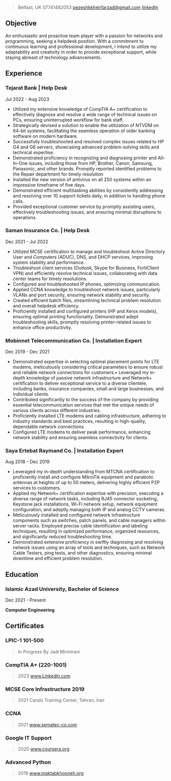 > Belfast, UK 07741482053 pezeshkkheirfarzad@gmail.com [linkedIn](https://linkedin.com/in/pk-farzad/)

## Objective
An enthusiastic and proactive team player with a passion for networks and programming, seeking a helpdesk position. With a commitment to continuous learning and professional development, I intend to utilize my adaptability and creativity in order to provide exceptional support, while staying abreast of technology advancements.

## Experience

### Tejarat Bank | Help Desk
Jul 2022 - Aug 2023
> 
- Utilized my extensive knowledge of CompTIA A+ certification to effectively diagnose and resolve a wide range of technical issues on PCs, ensuring uninterrupted workflow for bank staff.
- Strategically devised a solution to enable the utilization of NTVDM on 64-bit systems, facilitating the seamless operation of older banking software on modern hardware.
- Successfully troubleshooted and resolved complex issues related to HP G4 and G6 servers, showcasing advanced problem-solving skills and technical expertise.
- Demonstrated proficiency in recognizing and diagnosing printer and All-In-One issues, including those from HP, Brother, Canon, Samsung, Panasonic, and other brands. Promptly reported identified problems to the Repair department for timely resolution
- Installed the new version of antivirus on all 250 systems within an impressive timeframe of five days.
- Demonstrated efficient multitasking abilities by consistently addressing and resolving over 10 support tickets daily, in addition to handling phone calls.
- Provided exceptional customer service by promptly assisting users, effectively troubleshooting issues, and ensuring minimal disruptions to operations.

### Saman Insurance Co. | Help Desk
Dec 2021 - Jul 2022
> 
- Utilized MCSE certification to manage and troubleshoot Active Directory User and Computers (ADUC), DNS, and DHCP services, improving system stability and performance.
- Troubleshoot client services (Outlook, Skype for Business, FortiClient VPN) and efficiently resolve technical issues, collaborating with data center teams for timely resolutions.
- Configured and troubleshooted IP phones, optimizing communication.
- Applied CCNA knowledge to troubleshoot network issues, particularly VLANs and port security, ensuring network stability and security.
- Created efficient batch files, streamlining technical problem resolution and overall helpdesk efficiency.
- Proficiently installed and configured printers (HP and Xerox models), ensuring optimal printing functionality. Demonstrated adept troubleshooting skills, promptly resolving printer-related issues to enhance office productivity.

### Mobinnet Telecommunication Co. | Installation Expert
Dec 2019 - Dec 2021
> 
- Demonstrated expertise in selecting optimal placement points for LTE modems, meticulously considering critical parameters to ensure robust and reliable network connections for customers.• Leveraged my in-depth knowledge of passive network infrastructure and Network+ certification to deliver exceptional service to a diverse clientele, including banks, insurance companies, small and large businesses, and individual clients.
- Contributed significantly to the success of the company by providing essential telecommunication services that met the unique needs of various clients across different industries.
- Proficiently installed LTE modems and cabling infrastructure, adhering to industry standards and best practices, resulting in high-quality, dependable network connections.
- Configured LTE modems to deliver peak performance, enhancing network stability and ensuring seamless connectivity for clients.

### Saya Ertebat Raymand Co. | Installation Expert
Aug 2018 - Dec 2019
> 
- Leveraged my in-depth understanding from MTCNA certification to proficiently install and configure MikroTik equipment and parabolic antennas at heights of up to 50 meters, delivering highly efficient P2P services to customers.
- Applied my Network+ certification expertise with precision, executing a diverse range of network tasks, including RJ45 connector socketing, Keystone jack installations, Wi-Fi network setup, network equipment configuration, and adeptly managing both IP and analog CCTV cameras.
- Meticulously installed and configured network infrastructure components such as switches, patch panels, and cable managers within server racks. Employed precise cable identification and labeling techniques, resulting in optimized performance, organized resources, and significantly reduced troubleshooting time.
- Demonstrated extensive proficiency in swiftly diagnosing and resolving network issues using an array of tools and techniques, such as Network Cable Testers, ping tests, and other diagnostics, ensuring minimal downtime and efficient problem resolution. 

## Education

### Islamic Azad University, Bachelor of Science
Dec 2021 - Present

**Computer Engineering**

## Certificates

### LPIC-1 101-500
> In Progress
> By Jadi Mirmirani

### CompTIA A+ (220-1001)
> 2023
> www.Linkedln.com

### MCSE Core Infrastructure 2019
> 2021
> Cando Training Center, Tehran, Iran

### CCNA
> 2021
> www.sematec-co.com

### Google IT Support
> 2020
> www.coursera.org

### Advanced Python
> 2019
> www.maktabkhooneh.org
